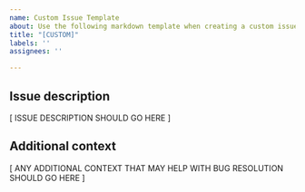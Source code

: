 ```yaml
---
name: Custom Issue Template
about: Use the following markdown template when creating a custom issue template.
title: "[CUSTOM]"
labels: ''
assignees: ''

---
```


## Issue description

[ ISSUE DESCRIPTION SHOULD GO HERE ]

## Additional context

[ ANY ADDITIONAL CONTEXT THAT MAY HELP WITH BUG RESOLUTION SHOULD GO HERE ]
